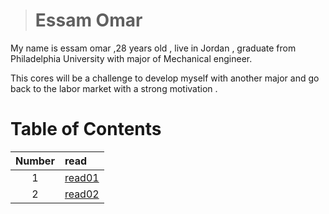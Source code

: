 ># Essam Omar

 My name is essam omar ,28 years old , live in Jordan , graduate from Philadelphia University with major of Mechanical engineer.  

 This cores will be a challenge to develop myself with another major and go back to the labor market with a strong  motivation .

# Table of Contents 

| Number      | read |
| :---: | :----------     |
|  1    | [read01](read01)|
|  2    | [read02](read02)|

